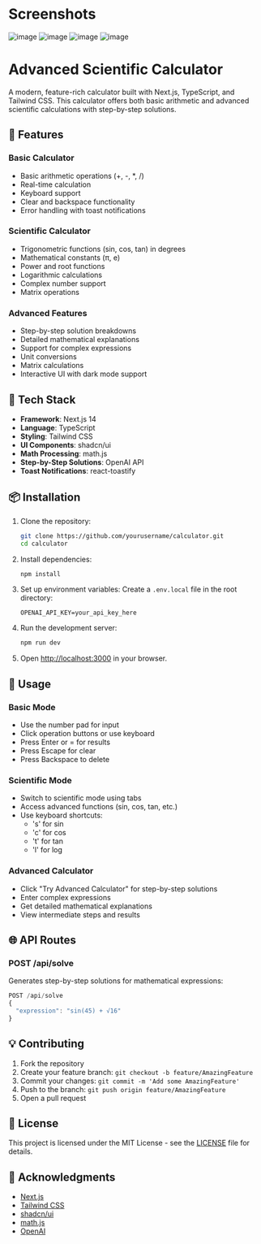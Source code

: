 # Screenshots
![image](https://github.com/user-attachments/assets/cb63c70b-7f61-45b1-81bc-a92907863e2f)
![image](https://github.com/user-attachments/assets/48d396d9-cccb-4dcd-be01-cb5b3835541c)
![image](https://github.com/user-attachments/assets/7500d120-0e02-4d8c-ae26-820cbe4dcf3a)
![image](https://github.com/user-attachments/assets/a9bb775b-2dce-4494-9967-c5fb28d9d2ba)




# Advanced Scientific Calculator

A modern, feature-rich calculator built with Next.js, TypeScript, and Tailwind CSS. This calculator offers both basic arithmetic and advanced scientific calculations with step-by-step solutions.

## 🌟 Features

### Basic Calculator

- Basic arithmetic operations (+, -, \*, /)
- Real-time calculation
- Keyboard support
- Clear and backspace functionality
- Error handling with toast notifications

### Scientific Calculator

- Trigonometric functions (sin, cos, tan) in degrees
- Mathematical constants (π, e)
- Power and root functions
- Logarithmic calculations
- Complex number support
- Matrix operations

### Advanced Features

- Step-by-step solution breakdowns
- Detailed mathematical explanations
- Support for complex expressions
- Unit conversions
- Matrix calculations
- Interactive UI with dark mode support

## 🚀 Tech Stack

- **Framework**: Next.js 14
- **Language**: TypeScript
- **Styling**: Tailwind CSS
- **UI Components**: shadcn/ui
- **Math Processing**: math.js
- **Step-by-Step Solutions**: OpenAI API
- **Toast Notifications**: react-toastify

## 📦 Installation

1. Clone the repository:

   ```bash
   git clone https://github.com/yourusername/calculator.git
   cd calculator
   ```

2. Install dependencies:

   ```bash
   npm install
   ```

3. Set up environment variables:
   Create a `.env.local` file in the root directory:

   ```env
   OPENAI_API_KEY=your_api_key_here
   ```

4. Run the development server:

   ```bash
   npm run dev
   ```

5. Open [http://localhost:3000](http://localhost:3000) in your browser.

## 🎯 Usage

### Basic Mode

- Use the number pad for input
- Click operation buttons or use keyboard
- Press Enter or = for results
- Press Escape for clear
- Press Backspace to delete

### Scientific Mode

- Switch to scientific mode using tabs
- Access advanced functions (sin, cos, tan, etc.)
- Use keyboard shortcuts:
  - 's' for sin
  - 'c' for cos
  - 't' for tan
  - 'l' for log

### Advanced Calculator

- Click "Try Advanced Calculator" for step-by-step solutions
- Enter complex expressions
- Get detailed mathematical explanations
- View intermediate steps and results

## 🌐 API Routes

### POST /api/solve

Generates step-by-step solutions for mathematical expressions:

```typescript
POST /api/solve
{
  "expression": "sin(45) + √16"
}
```

## 💡 Contributing

1. Fork the repository
2. Create your feature branch: `git checkout -b feature/AmazingFeature`
3. Commit your changes: `git commit -m 'Add some AmazingFeature'`
4. Push to the branch: `git push origin feature/AmazingFeature`
5. Open a pull request

## 📄 License

This project is licensed under the MIT License - see the [LICENSE](LICENSE) file for details.

## 🙏 Acknowledgments

- [Next.js](https://nextjs.org/)
- [Tailwind CSS](https://tailwindcss.com/)
- [shadcn/ui](https://ui.shadcn.com/)
- [math.js](https://mathjs.org/)
- [OpenAI](https://openai.com/)
